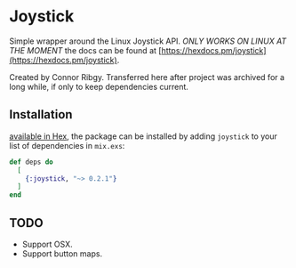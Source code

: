 # Joystick

Simple wrapper around the Linux Joystick API.
*ONLY WORKS ON LINUX AT THE MOMENT*
the docs can be found at [https://hexdocs.pm/joystick](https://hexdocs.pm/joystick).

Created by Connor Ribgy. Transferred here after project was archived for a long while, if only to keep dependencies current.

## Installation

[available in Hex](https://hex.pm/packages/joystick), the package can be installed
by adding `joystick` to your list of dependencies in `mix.exs`:

```elixir
def deps do
  [
    {:joystick, "~> 0.2.1"}
  ]
end
```

## TODO
* Support OSX.
* Support button maps.
